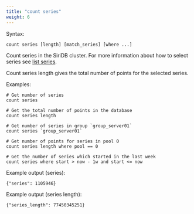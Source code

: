 ```yaml
---
title: "count series"
weight: 6
---
```


Syntax:

	count series [length] [match_series] [where ...]

Count series in the SiriDB cluster. For more information about how to select
series see [list series](../list_series).

Count series length gives the total number of points for the selected series.

Examples:

	# Get number of series
	count series

	# Get the total number of points in the database
	count series length

	# Get number of series in group `group_server01`
	count series `group_server01`

	# Get number of points for series in pool 0
	count series length where pool == 0

	# Get the number of series which started in the last week
	count series where start > now - 1w and start <= now


Example output (series):

	{"series": 1105946}


Example output (series length):

	{"series_length": 77450345251}
